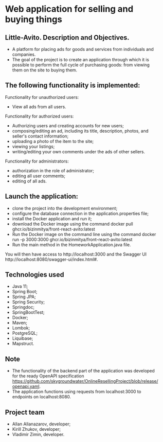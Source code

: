# Web application for selling and buying things

## Little-Avito. Description and Objectives.
- A platform for placing ads for goods and services from individuals and companies.
- The goal of the project is to create an application through which it is possible to perform the full cycle of purchasing goods: from viewing them on the site to buying them.

## The following functionality is implemented:

Functionality for unauthorized users:
- View all ads from all users.
  
Functionality for authorized users:
- Authorizing users and creating accounts for new users;
- composing/editing an ad, including its title, description, photos, and seller's contact information;
- uploading a photo of the item to the site;
- viewing your listings;
- writing/editing your own comments under the ads of other sellers.

Functionality for administrators:
- authorization in the role of administrator;
- editing all user comments;
- editing of all ads.

## Launch the application:
- clone the project into the development environment;
- configure the database connection in the application.properties file;
- install the Docker application and run it;
- download the Docker image using the command docker pull ghcr.io/bizinmitya/front-react-avito:latest
- Run the Docker image on the command line using the command docker run -p 3000:3000 ghcr.io/bizinmitya/front-react-avito:latest
- Run the main method in the HomeworkApplication.java file.
  
You will then have access to http://localhost:3000 and the Swagger UI http://localhost:8080/swagger-ui/index.html#.

## Technologies used

- Java 11;
- Spring Boot;
- Spring JPA;
- Spring Security;
- Springdoc;
- SpringBootTest;
- Docker;
- Maven;
- Lombok;
- PostgreSQL;
- Liquibase;
- Mapstruct.

## Note
- The functionality of the backend part of the application was developed for the ready OpenAPI specification https://github.com/skygroundwater/OnlineResellingProject/blob/release/openapi.yaml.
- The application functions using requests from localhost:3000 to endpoints on localhost:8080.

## Project team
- Allan Allanazarov, developer;
- Kirill Zhukov, developer;
- Vladimir Zimin, developer.
